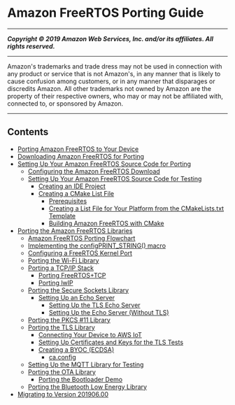 # Amazon FreeRTOS Porting Guide

-----
*****Copyright &copy; 2019 Amazon Web Services, Inc. and/or its affiliates. All rights reserved.*****

-----
Amazon's trademarks and trade dress may not be used in 
     connection with any product or service that is not Amazon's, 
     in any manner that is likely to cause confusion among customers, 
     or in any manner that disparages or discredits Amazon. All other 
     trademarks not owned by Amazon are the property of their respective
     owners, who may or may not be affiliated with, connected to, or 
     sponsored by Amazon.

-----
## Contents
+ [Porting Amazon FreeRTOS to Your Device](porting-guide.md)
+ [Downloading Amazon FreeRTOS for Porting](porting-download.md)
+ [Setting Up Your Amazon FreeRTOS Source Code for Porting](porting-set-up-project.md)
   + [Configuring the Amazon FreeRTOS Download](porting-set-up-directory.md)
   + [Setting Up Your Amazon FreeRTOS Source Code for Testing](testing-set-up.md)
      + [Creating an IDE Project](porting-create-project.md)
      + [Creating a CMake List File](porting-cmake-setup.md)
         + [Prerequisites](building-cmake-prereqs.md)
         + [Creating a List File for Your Platform from the CMakeLists.txt Template](cmake-template.md)
         + [Building Amazon FreeRTOS with CMake](building-cmake.md)
+ [Porting the Amazon FreeRTOS Libraries](afr-porting.md)
   + [Amazon FreeRTOS Porting Flowchart](porting-chart.md)
   + [Implementing the configPRINT_STRING() macro](afr-porting-config.md)
   + [Configuring a FreeRTOS Kernel Port](afr-porting-kernel.md)
   + [Porting the Wi-Fi Library](afr-porting-wifi.md)
   + [Porting a TCP/IP Stack](afr-porting-tcp.md)
      + [Porting FreeRTOS+TCP](porting-freertos-tcp.md)
      + [Porting lwIP](porting-lwip.md)
   + [Porting the Secure Sockets Library](afr-porting-ss.md)
      + [Setting Up an Echo Server](afr-echo-server.md)
         + [Setting Up the TLS Echo Server](tls-echo-server.md)
         + [Setting Up the Echo Server (Without TLS)](notls-echo-server.md)
   + [Porting the PKCS #11 Library](afr-porting-pkcs.md)
   + [Porting the TLS Library](afr-porting-tls.md)
      + [Connecting Your Device to AWS IoT](testing-connect-iot.md)
      + [Setting Up Certificates and Keys for the TLS Tests](tls-certkey-setup.md)
      + [Creating a BYOC (ECDSA)](afr-byoc.md)
         + [ca.config](porting-ca-config.md)
   + [Setting Up the MQTT Library for Testing](afr-porting-mqtt.md)
   + [Porting the OTA Library](afr-porting-ota.md)
      + [Porting the Bootloader Demo](afr-porting-bootloader.md)
   + [Porting the Bluetooth Low Energy Library](afr-porting-ble.md)
+ [Migrating to Version 201906.00](porting-migration.md)